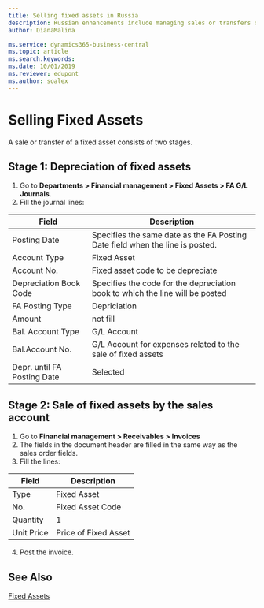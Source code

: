 ```yaml
---
title: Selling fixed assets in Russia
description: Russian enhancements include managing sales or transfers of fixed assets.
author: DianaMalina

ms.service: dynamics365-business-central
ms.topic: article
ms.search.keywords:
ms.date: 10/01/2019
ms.reviewer: edupont
ms.author: soalex
---
```


# Selling Fixed Assets

A sale or transfer of a fixed asset consists of two stages.

## Stage 1: Depreciation of fixed assets

1. Go to **Departments > Financial management > Fixed Assets > FA G/L Journals**.
2. Fill the journal lines:

| Field                       | Description                                                  |
| --------------------------- | ------------------------------------------------------------ |
| Posting Date                | Specifies the same date as the FA Posting Date field when the line is posted. |
| Account Type                | Fixed Asset                                                  |
| Account No.                 | Fixed asset code to be depreciate                            |
| Depreciation Book Code      | Specifies the code for the depreciation book to which the line will be posted |
| FA Posting Type             | Depriciation                                                 |
| Amount                      | not fill                                                     |
| Bal. Account Type           | G/L Account                                                  |
| Bal.Account No.             | G/L Account for expenses related to the sale of fixed assets |
| Depr. until FA Posting Date | Selected                                                     |

## Stage 2: Sale of fixed assets by the sales account

1. Go to **Financial management > Receivables > Invoices**
2. The fields in the document header are filled in the same way as the sales order fields.
3. Fill the lines:

| Field      | Description          |
| ---------- | -------------------- |
| Type       | Fixed Asset          |
| No.        | Fixed Asset Code     |
| Quantity   | 1                    |
| Unit Price | Price of Fixed Asset |

4. Post the invoice.

## See Also

[Fixed Assets](fixed-assets.md)  
